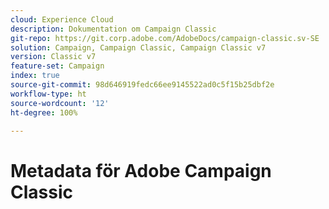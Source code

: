 ```yaml
---
cloud: Experience Cloud
description: Dokumentation om Campaign Classic
git-repo: https://git.corp.adobe.com/AdobeDocs/campaign-classic.sv-SE
solution: Campaign, Campaign Classic, Campaign Classic v7
version: Classic v7
feature-set: Campaign
index: true
source-git-commit: 98d646919fedc66ee9145522ad0c5f15b25dbf2e
workflow-type: ht
source-wordcount: '12'
ht-degree: 100%

---
```



# Metadata för Adobe Campaign Classic
